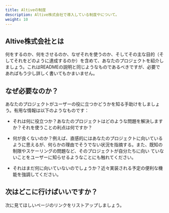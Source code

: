 ```yaml
---
title: Altiveの制度
description: Altive株式会社で導入している制度やについて。
weight: 10
---
```


## Altive株式会社とは

何をするのか、何をさせるのか、なぜそれを使うのか、そしてその主な目的（そしてそれをどのように達成するのか）を含めて、あなたのプロジェクトを紹介しましょう。これはREADMEの説明と同じようなものであるべきですが、必要であればもう少し詳しく書いてもかまいません。

## なぜ必要なのか？

あなたのプロジェクトがユーザーの役に立つかどうかを知る手助けをしましょう。有用な情報は以下のようなものです：

* それは何に役立つか？あなたのプロジェクトはどのような問題を解決しますか？それを使うことの利点は何ですか？

* 何が良くないのか？例えば、直感的にはあなたのプロジェクトに向いているように思えるが、何らかの理由でそうでない状況を指摘する。また、既知の制限やスケーリングの問題など、そのプロジェクトが自分たちに向い ていないことをユーザーに知らせるようなことにも触れてください。

* それはまだ何に向いていないのでしょうか？近々実装される予定の便利な機能を強調してください。

## 次はどこに行けばいいですか？

次に見てほしいページのリンクをリストアップしましょう。
